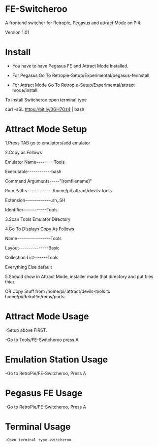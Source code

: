 # FE-Switcheroo

A frontend switcher for Retropie, Pegasus and attract Mode on Pi4.

Version 1.01

# Install
- You have to have Pegasus FE and Attract Mode Installed.

- For Pegasus Go To Retropie-Setup/Experimental/pegasus-fe/install

- For Attract Mode Go To Retropie-Setup/Experimental/attract mode/install 

To install Switcheroo open terminal type

curl -sSL https://bit.ly/3GH7Oz4 | bash



# Attract Mode Setup

1.Press TAB go to emulators/add emulator
  
2.Copy as Follows 
  
  Emulator Name---------Tools

  Executable------------bash
  
  Command Arguments-----"[romfilename]"
  
  Rom Paths-------------/home/pi/.attract/devils-tools
  
  Extension-------------.sh,.SH
  
  Identifier------------Tools

3.Scan Tools Emulator Directory 

4.Go To Displays Copy As Follows

  Name-----------------Tools
  
  Layout---------------Basic
  
  Collection List-------Tools
  
  Everything Else default

5.Should show in Attract Mode, installer made that directory and put files thier.


OR Copy Stuff from /home/pi/.attract/devils-tools to home/pi/RetroPie/roms/ports

# Attract Mode Usage

   -Setup above FIRST.

   -Go to Tools/FE-Switcheroo press A
  
# Emulation Station Usage
  
   -Go to RetroPie/FE-Switcheroo, Press A
   
# Pegasus FE Usage

   -Go to RetroPie/FE-Switcheroo, Press A
   
# Terminal Usage 

    -Open terminal type switcheroo
